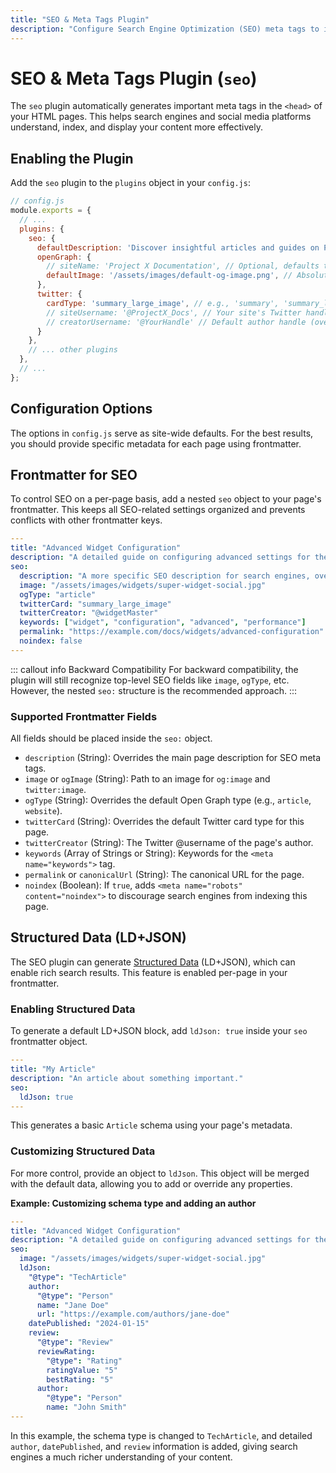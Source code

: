 ```yaml
---
title: "SEO & Meta Tags Plugin"
description: "Configure Search Engine Optimization (SEO) meta tags to improve your docmd site's discoverability."
---
```


# SEO & Meta Tags Plugin (`seo`)

The `seo` plugin automatically generates important meta tags in the `<head>` of your HTML pages. This helps search engines and social media platforms understand, index, and display your content more effectively.

## Enabling the Plugin

Add the `seo` plugin to the `plugins` object in your `config.js`:

```javascript
// config.js
module.exports = {
  // ...
  plugins: {
    seo: {
      defaultDescription: 'Discover insightful articles and guides on Project X. Your go-to resource for learning and development.',
      openGraph: {
        // siteName: 'Project X Documentation', // Optional, defaults to config.siteTitle
        defaultImage: '/assets/images/default-og-image.png', // Absolute path from site root
      },
      twitter: {
        cardType: 'summary_large_image', // e.g., 'summary', 'summary_large_image'
        // siteUsername: '@ProjectX_Docs', // Your site's Twitter handle
        // creatorUsername: '@YourHandle' // Default author handle (override in frontmatter)
      }
    },
    // ... other plugins
  },
  // ...
};
```

## Configuration Options

The options in `config.js` serve as site-wide defaults. For the best results, you should provide specific metadata for each page using frontmatter.

## Frontmatter for SEO

To control SEO on a per-page basis, add a nested `seo` object to your page's frontmatter. This keeps all SEO-related settings organized and prevents conflicts with other frontmatter keys.

```yaml
---
title: "Advanced Widget Configuration"
description: "A detailed guide on configuring advanced settings for the Super Widget."
seo:
  description: "A more specific SEO description for search engines, overriding the main description if needed."
  image: "/assets/images/widgets/super-widget-social.jpg"
  ogType: "article"
  twitterCard: "summary_large_image"
  twitterCreator: "@widgetMaster"
  keywords: ["widget", "configuration", "advanced", "performance"]
  permalink: "https://example.com/docs/widgets/advanced-configuration"
  noindex: false
---
```

::: callout info Backward Compatibility
For backward compatibility, the plugin will still recognize top-level SEO fields like `image`, `ogType`, etc. However, the nested `seo:` structure is the recommended approach.
:::

### Supported Frontmatter Fields

All fields should be placed inside the `seo:` object.

*   `description` (String): Overrides the main page description for SEO meta tags.
*   `image` or `ogImage` (String): Path to an image for `og:image` and `twitter:image`.
*   `ogType` (String): Overrides the default Open Graph type (e.g., `article`, `website`).
*   `twitterCard` (String): Overrides the default Twitter card type for this page.
*   `twitterCreator` (String): The Twitter @username of the page's author.
*   `keywords` (Array of Strings or String): Keywords for the `<meta name="keywords">` tag.
*   `permalink` or `canonicalUrl` (String): The canonical URL for the page.
*   `noindex` (Boolean): If `true`, adds `<meta name="robots" content="noindex">` to discourage search engines from indexing this page.

## Structured Data (LD+JSON)

The SEO plugin can generate [Structured Data](https://developers.google.com/search/docs/appearance/structured-data/intro-structured-data) (LD+JSON), which can enable rich search results. This feature is enabled per-page in your frontmatter.

### Enabling Structured Data

To generate a default LD+JSON block, add `ldJson: true` inside your `seo` frontmatter object.

```yaml
---
title: "My Article"
description: "An article about something important."
seo:
  ldJson: true
---
```

This generates a basic `Article` schema using your page's metadata.

### Customizing Structured Data

For more control, provide an object to `ldJson`. This object will be merged with the default data, allowing you to add or override any properties.

**Example: Customizing schema type and adding an author**

```yaml
---
title: "Advanced Widget Configuration"
description: "A detailed guide on configuring advanced settings for the Super Widget."
seo:
  image: "/assets/images/widgets/super-widget-social.jpg"
  ldJson:
    "@type": "TechArticle"
    author:
      "@type": "Person"
      name: "Jane Doe"
      url: "https://example.com/authors/jane-doe"
    datePublished: "2024-01-15"
    review:
      "@type": "Review"
      reviewRating:
        "@type": "Rating"
        ratingValue: "5"
        bestRating: "5"
      author:
        "@type": "Person"
        name: "John Smith"
---
```

In this example, the schema type is changed to `TechArticle`, and detailed `author`, `datePublished`, and `review` information is added, giving search engines a much richer understanding of your content.